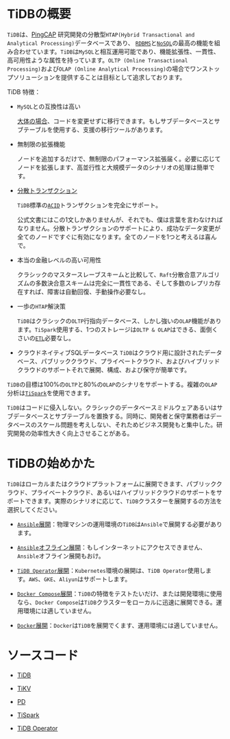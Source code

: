 # TiDBの概要

`TiDB`は、[PingCAP](https://pingcap.com/en/) 研究開発の分散型`HTAP(Hybrid Transactional and Analytical Processing)`データベースであり、 [`RDBMS`](https://ja.wikipedia.org/wiki/%E9%96%A2%E4%BF%82%E3%83%87%E3%83%BC%E3%82%BF%E3%83%99%E3%83%BC%E3%82%B9%E7%AE%A1%E7%90%86%E3%82%B7%E3%82%B9%E3%83%86%E3%83%A0)と[`NoSQL`](https://ja.wikipedia.org/wiki/NoSQL)の最高の機能を組み合わせています。`TiDB`は`MySQL`と相互運用可能であり、機能拡張性、一貫性、高可用性ような属性を持っています。`OLTP (Online Transactional Processing)`および`OLAP (Online Analytical Processing)`の場合でワンストップソリューションを提供することは目标として追求しております。

TiDB 特徴：

- `MySQL`との互換性は高い

    [大体の場合](https://pingcap.com/docs/v3.0/reference/mysql-compatibility/)、コードを変更せずに移行できます。もしサブデータベースとサブテーブルを使用する、支援の移行ツールがあります。

- 無制限の拡張機能

    ノードを追加するだけで、無制限のパフォーマンス拡張届く。必要に応じてノードを拡張します、高並行性と大規模データのシナリオの処理は簡単です。

- [分散トランザクション](https://ja.wikipedia.org/wiki/%E5%88%86%E6%95%A3%E3%83%88%E3%83%A9%E3%83%B3%E3%82%B6%E3%82%AF%E3%82%B7%E3%83%A7%E3%83%B3)

    `TiDB`標準の[`ACID`](https://ja.wikipedia.org/wiki/ACID_(%E3%82%B3%E3%83%B3%E3%83%94%E3%83%A5%E3%83%BC%E3%82%BF%E7%A7%91%E5%AD%A6))トランザクションを完全にサポート。
    
    公式文書にはこの1文しかありませんが、それでも、僕は言葉を言わなければなりません。分散トランザクションのサポートにより、成功なデータ変更が全てのノードですぐに有効になります。全てのノードを1つと考えるは喜んで。

- 本当の金融レベルの高い可用性

    クラシックのマスタースレーブスキームと比較して、`Raft`分散合意アルゴリズムの多数決合意スキームは完全に一貫性である、そして多数のレプリカ存在すれば、障害は自動回復、手動操作必要なし。

- 一歩の`HTAP`解決策

    `TiDB`はクラシックの`OLTP`行指向データベース、しかし強いの`OLAP`機能があります。`TiSpark`使用する、1つのストレージは`OLTP & OLAP`はできる、面倒くさいの[`ETL`](https://ja.wikipedia.org/wiki/Extract/Transform/Load)必要なし。

- クラウドネイティブSQLデータベース
    `TiDB`はクラウド用に設計されたデータベース、パブリッククラウド、プライベートクラウド、およびハイブリッドクラウドのサポートそれで展開、構成、および保守が簡単です。

`TiDB`の目標は100%の`OLTP`と80%の`OLAP`のシナリをサポートする。複雑の`OLAP`分析は[`TiSpark`](#)を使用できます。

`TiDB`はコードに侵入しない。クラシックのデータベースミドルウェアあるいはサブデータベースとサブテーブルを置換する。同時に、開発者と保守業務者はデータベースのスケール問題を考えしない、それためビジネス開発もと集中した。研究開発の効率性大きく向上させることがある。

# TiDBの始めかた

`TiDB`はローカルまたはクラウドプラットフォームに展開できます、パブリッククラウド、プライベートクラウド、あるいはハイブリッドクラウドのサポートをサポートできます。実際のシナリオに応じて、`TiDB`クラスターを展開するの方法を選択してください。

- [`Ansible`展開](#)：物理マシンの運用環境の`TiDB`は`Ansible`で展開する必要があります。

- [`Ansible`オフライン展開](#)：もしインターネットにアクセスできません、`Ansible`オフライン展開もおけ。

- [`TiDB Operator`展開](#)：`Kubernetes`環境の展開は、`TiDB Operator`使用します。`AWS`、`GKE`、`Aliyun`はサポートします。

- [`Docker Compose`展開](#)：`TiDB`の特徴をテストたいだけ、または開発環境に使用なら、`Docker Compose`は`TiDB`クラスターをローカルに迅速に展開できる。運用環境には適していません。

- [`Docker`展開](#)：`Docker`は`TiDB`を展開でくます、運用環境には適していません。

# ソースコード

- [TiDB](https://github.com/pingcap/tidb)

- [TiKV](https://github.com/tikv/tikv)

- [PD](https://github.com/pingcap/pd)

- [TiSpark](https://github.com/pingcap/tispark)

- [TiDB Operator](https://github.com/pingcap/tidb-operator)

